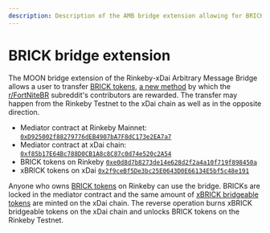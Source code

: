 ```yaml
---
description: Description of the AMB bridge extension allowing for BRICK tokens transfer
---
```


# BRICK bridge extension

The MOON bridge extension of the Rinkeby-xDai Arbitrary Message Bridge allows a user to transfer [BRICK tokens](https://rinkeby.etherscan.io/token/0xe0d8d7b8273de14e628d2f2a4a10f719f898450a), [a new method](https://www.reddit.com/r/FortNiteBR/comments/gj8tm1/introducing\_rfortnitebr\_bricks/) by which the [r/FortNiteBR](https://www.reddit.com/r/FortNiteBR/) subreddit's contributors are rewarded. The transfer may happen from the Rinkeby Testnet to the xDai chain as well as in the opposite direction.

* Mediator contract at Rinkeby Mainnet: [`0xD925002f88279776dEB4907bA7F8dC173e2EA7a7`](https://rinkeby.etherscan.io/address/0xD925002f88279776dEB4907bA7F8dC173e2EA7a7)
* Mediator contract at xDai chain: [`0xf85b17E64Bc788D0CB1A8c8C87c0d74e520c2A54`](https://blockscout.com/xdai/mainnet/address/0xf85b17E64Bc788D0CB1A8c8C87c0d74e520c2A54)
* BRICK tokens on Rinkeby [`0xe0d8d7b8273de14e628d2f2a4a10f719f898450a`](https://rinkeby.etherscan.io/address/0xe0d8d7b8273de14e628d2f2a4a10f719f898450a)
* xBRICK tokens on xDai [`0x2f9ceBf5De3bc25E0643D0E66134E5bf5c48e191`](https://blockscout.com/xdai/mainnet/address/0x2f9ceBf5De3bc25E0643D0E66134E5bf5c48e191)&#x20;

Anyone who owns [BRICK tokens](https://rinkeby.etherscan.io/token/0xe0d8d7b8273de14e628d2f2a4a10f719f898450a) on Rinkeby can use the bridge. BRICKs are locked in the mediator contract and the same amount of [xBRICK bridgeable tokens](https://blockscout.com/xdai/mainnet/address/0x2f9ceBf5De3bc25E0643D0E66134E5bf5c48e191) are minted on the xDai chain. The reverse operation burns xBRICK bridgeable tokens on the xDai chain and unlocks BRICK tokens on the Rinkeby Testnet.
